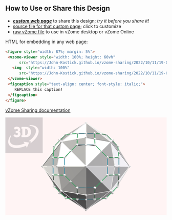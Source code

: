 
## How to Use or Share this Design

 - [***custom web page***][post] to share this design; *try it before you share it!*
 - [source file for that custom page][source]; click to customize
 - [raw vZome file][raw] to use in vZome desktop or vZome Online
 
 HTML for embedding in any web page:
 ```html
<figure style="width: 87%; margin: 5%">
  <vzome-viewer style="width: 100%; height: 60vh"
       src="https://John-Kostick.github.io/vzome-sharing/2022/10/11/19-01-07-Disdyakis-Dodecahedron/Disdyakis-Dodecahedron.vZome" >
    <img  style="width: 100%"
       src="https://John-Kostick.github.io/vzome-sharing/2022/10/11/19-01-07-Disdyakis-Dodecahedron/Disdyakis-Dodecahedron.png" >
  </vzome-viewer>
  <figcaption style="text-align: center; font-style: italic;">
     REPLACE this caption!
  </figcaption>
</figure>
 ```

[vZome Sharing documentation](https://vzome.github.io/vzome/sharing.html#how-it-works)

![Image](<Disdyakis-Dodecahedron.png>)


[post]: <https://John-Kostick.github.io/vzome-sharing/2022/10/11/Disdyakis-Dodecahedron-19-01-07.html>
[source]: <https://github.com/John-Kostick/vzome-sharing/edit/main/_posts/2022-10-11-Disdyakis-Dodecahedron-19-01-07.md>
[raw]: <https://raw.githubusercontent.com/John-Kostick/vzome-sharing/main/2022/10/11/19-01-07-Disdyakis-Dodecahedron/Disdyakis-Dodecahedron.vZome>